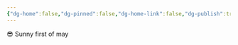 ```yaml
---
{"dg-home":false,"dg-pinned":false,"dg-home-link":false,"dg-publish":true,"tags":["dgblip"],"disabled rules":["yaml-title","yaml-title-alias","file-name-heading"],"title":"philipp on mastodon @ 2024-05-01","created-date":"2024-05-01T09:06:15","id":112365035524768000,"updated-date":"2025-05-02T08:50:44","dg-path":"blips/112365035524767999.md","permalink":"/blips/112365035524767999/","dgPassFrontmatter":true}
---
```



😎 Sunny first of may



